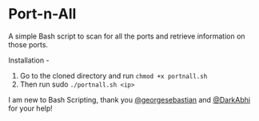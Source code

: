 # Port-n-All
A simple Bash script to scan for all the ports and retrieve information on those ports.

Installation -
1. Go to the cloned directory and run `chmod +x portnall.sh`
2. Then run sudo `./portnall.sh <ip>`


I am new to Bash Scripting, thank you [@georgesebastian](https://github.com/georgesebastian) and [@DarkAbhi](https://github.com/DarkAbhi) for your help!
